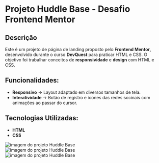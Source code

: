 # Projeto Huddle Base - Desafio Frontend Mentor

## Descrição
Este é um projeto de página de landing proposto pelo **Frontend Mentor**, desenvolvido durante o curso **DevQuest** para praticar HTML e CSS. O objetivo foi trabalhar conceitos de **responsividade** e **design** com HTML e CSS.

## Funcionalidades:
- **Responsivo** -> Layout adaptado em diversos tamanhos de tela.
- **Interatividade** -> Botão de registro e ícones das redes socinais com animações ao passar do cursor.

## Tecnologias Utilizadas:
- **HTML**
- **CSS**

<img src="./1.png" alt="imagem do projeto Huddle Base">
<br>
<img src="./2.png" alt="imagem do projeto Huddle Base">
<br>
<img src="./3.png" alt="imagem do projeto Huddle Base">
